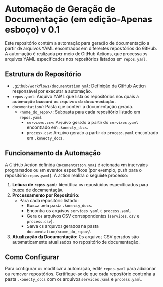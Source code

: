 # Automação de Geração de Documentação (em edição-Apenas esboço) v 0.1

Este repositório contém a automação para geração de documentação a partir de arquivos YAML encontrados em diferentes repositórios do GitHub. A automação é realizada por meio de GitHub Actions, que processa os arquivos YAML especificados nos repositórios listados em `repos.yaml`.

## Estrutura do Repositório

- `.github/workflows/documentation.yml`: Definição da GitHub Action responsável por executar a automação.
- `repos.yaml`: Arquivo YAML que lista os repositórios nos quais a automação buscará os arquivos de documentação.
- `documentation/`: Pasta que contém a documentação gerada.
  - `<nome_do_repo>/`: Subpasta para cada repositório listado em `repos.yaml`.
    - `services.csv`: Arquivo gerado a partir do `services.yaml` encontrado em `.konecty_docs`.
    - `process.csv`: Arquivo gerado a partir do `process.yaml` encontrado em `.konecty_docs`.

## Funcionamento da Automação

A GitHub Action definida (`documentation.yml`) é acionada em intervalos programados ou em eventos específicos (por exemplo, push para o repositório `repos.yaml`). A action realiza o seguinte processo:

1. **Leitura de `repos.yaml`:** Identifica os repositórios especificados para busca de documentação.
2. **Processamento por Repositório:**
   - Para cada repositório listado:
     - Busca pela pasta `.konecty_docs`.
     - Encontra os arquivos `services.yaml` e `process.yaml`.
     - Gera os arquivos CSV correspondentes (`services.csv` e `process.csv`).
     - Salva os arquivos gerados na pasta `documentation/<nome_do_repo>/`.
3. **Atualização da Documentação:** Os arquivos CSV gerados são automaticamente atualizados no repositório de documentação.

## Como Configurar

Para configurar ou modificar a automação, edite `repos.yaml` para adicionar ou remover repositórios. Certifique-se de que cada repositório contenha a pasta `.konecty_docs` com os arquivos `services.yaml` e `process.yaml`.

